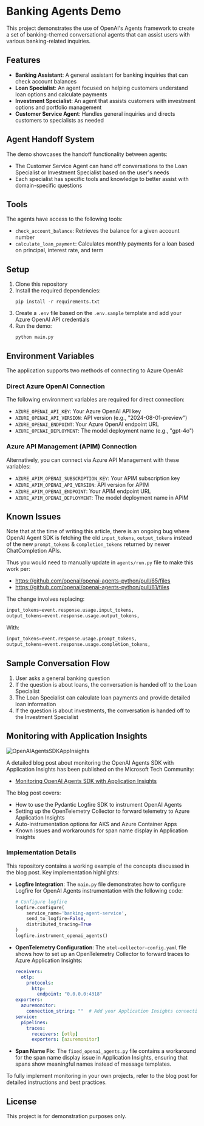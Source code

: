 # Banking Agents Demo

This project demonstrates the use of OpenAI's Agents framework to create a set of banking-themed conversational agents that can assist users with various banking-related inquiries.

## Features

- **Banking Assistant**: A general assistant for banking inquiries that can check account balances
- **Loan Specialist**: An agent focused on helping customers understand loan options and calculate payments
- **Investment Specialist**: An agent that assists customers with investment options and portfolio management
- **Customer Service Agent**: Handles general inquiries and directs customers to specialists as needed

## Agent Handoff System

The demo showcases the handoff functionality between agents:
- The Customer Service Agent can hand off conversations to the Loan Specialist or Investment Specialist based on the user's needs
- Each specialist has specific tools and knowledge to better assist with domain-specific questions

## Tools

The agents have access to the following tools:
- `check_account_balance`: Retrieves the balance for a given account number
- `calculate_loan_payment`: Calculates monthly payments for a loan based on principal, interest rate, and term

## Setup

1. Clone this repository
2. Install the required dependencies:
   ```
   pip install -r requirements.txt
   ```
3. Create a `.env` file based on the `.env.sample` template and add your Azure OpenAI API credentials
4. Run the demo:
   ```
   python main.py
   ```

## Environment Variables

The application supports two methods of connecting to Azure OpenAI:

### Direct Azure OpenAI Connection
The following environment variables are required for direct connection:
- `AZURE_OPENAI_API_KEY`: Your Azure OpenAI API key
- `AZURE_OPENAI_API_VERSION`: API version (e.g., "2024-08-01-preview")
- `AZURE_OPENAI_ENDPOINT`: Your Azure OpenAI endpoint URL
- `AZURE_OPENAI_DEPLOYMENT`: The model deployment name (e.g., "gpt-4o")

### Azure API Management (APIM) Connection
Alternatively, you can connect via Azure API Management with these variables:
- `AZURE_APIM_OPENAI_SUBSCRIPTION_KEY`: Your APIM subscription key
- `AZURE_APIM_OPENAI_API_VERSION`: API version for APIM
- `AZURE_APIM_OPENAI_ENDPOINT`: Your APIM endpoint URL
- `AZURE_APIM_OPENAI_DEPLOYMENT`: The model deployment name in APIM

## Known Issues

Note that at the time of writing this article, there is an ongoing bug where OpenAI Agent SDK is fetching the old `input_tokens`, `output_tokens` instead of the new `prompt_tokens` & `completion_tokens` returned by newer ChatCompletion APIs. 

Thus you would need to manually update in `agents/run.py` file to make this work per:
- https://github.com/openai/openai-agents-python/pull/65/files
- https://github.com/openai/openai-agents-python/pull/61/files

The change involves replacing:
```python
input_tokens=event.response.usage.input_tokens,
output_tokens=event.response.usage.output_tokens,
```

With:
```python
input_tokens=event.response.usage.prompt_tokens,
output_tokens=event.response.usage.completion_tokens,
```

## Sample Conversation Flow

1. User asks a general banking question
2. If the question is about loans, the conversation is handed off to the Loan Specialist
3. The Loan Specialist can calculate loan payments and provide detailed loan information
4. If the question is about investments, the conversation is handed off to the Investment Specialist


## Monitoring with Application Insights

![OpenAIAgentsSDKAppInsights](./assets/OpenAIAgentsSDKAppInsights.gif)

A detailed blog post about monitoring the OpenAI Agents SDK with Application Insights has been published on the Microsoft Tech Community:

- [Monitoring OpenAI Agents SDK with Application Insights](https://techcommunity.microsoft.com/blog/azure-ai-services-blog/monitoring-openai-agents-sdk-with-application-insights/4393949)

The blog post covers:
- How to use the Pydantic Logfire SDK to instrument OpenAI Agents
- Setting up the OpenTelemetry Collector to forward telemetry to Azure Application Insights
- Auto-instrumentation options for AKS and Azure Container Apps
- Known issues and workarounds for span name display in Application Insights

### Implementation Details

This repository contains a working example of the concepts discussed in the blog post. Key implementation highlights:

- **Logfire Integration**: The `main.py` file demonstrates how to configure Logfire for OpenAI Agents instrumentation with the following code:
  ```python
  # Configure logfire
  logfire.configure(
      service_name='banking-agent-service',
      send_to_logfire=False,
      distributed_tracing=True
  )
  logfire.instrument_openai_agents()
  ```

- **OpenTelemetry Configuration**: The `otel-collector-config.yaml` file shows how to set up an OpenTelemetry Collector to forward traces to Azure Application Insights:
  ```yaml
  receivers:
    otlp:
      protocols:
        http:
          endpoint: "0.0.0.0:4318"
  exporters:
    azuremonitor:
      connection_string: ""  # Add your Application Insights connection string here
  service:
    pipelines:
      traces:
        receivers: [otlp]
        exporters: [azuremonitor]
  ```

- **Span Name Fix**: The `fixed_openai_agents.py` file contains a workaround for the span name display issue in Application Insights, ensuring that spans show meaningful names instead of message templates.

To fully implement monitoring in your own projects, refer to the blog post for detailed instructions and best practices.

## License

This project is for demonstration purposes only.